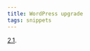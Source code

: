 ```yaml
---
title: WordPress upgrade
tags: snippets
---
```


[2.1](http://wincent.com/wiki/Upgrading_from_WordPress_2.0.7_to_2.1_using_Subversion).
